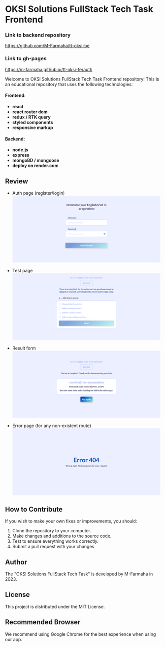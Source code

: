 # OKSI Solutions FullStack Tech Task Frontend

### Link to backend repository
https://github.com/M-Farmaha/tt-oksi-be

### Link to gh-pages
https://m-farmaha.github.io/tt-oksi-fe/auth

Welcome to OKSI Solutions FullStack Tech Task Frontend repository!
This is an educational repository that uses the following technologies:
#### Frontend:
 - **react**
- **react router dom**
- **redux / RTK query**
- **styled components**
- **responsive markup**
#### Backend:
- **node.js**
- **express**
- **mongoBD / mongoose**
- **deploy on render.com**

## Review

- Auth page (register/login)
![Auth page](./screenshots/AuthPage.jpg)

- Test page
![Test page](./screenshots/TestPage.jpg)

- Result form
![Result form](./screenshots/ResultForm.jpg)

- Error page (for any non-existent route)
![ErrorPage](./screenshots/ErrorPage.jpg)

## How to Contribute

If you wish to make your own fixes or improvements, you should:

1. Clone the repository to your computer.
2. Make changes and additions to the source code.
3. Test to ensure everything works correctly.
4. Submit a pull request with your changes.

## Author

The "OKSI Solutions FullStack Tech Task" is developed by M-Farmaha in 2023.

## License

This project is distributed under the MIT License.

## Recommended Browser

We recommend using Google Chrome for the best experience when using our app.
